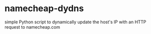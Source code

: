 # namecheap-dydns
simple Python script to dynamically update the host's IP with an HTTP request to namecheap.com 
